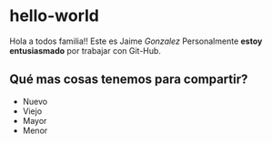 # hello-world

Hola a todos familia!! Este es Jaime *Gonzalez*
Personalmente **estoy entusiasmado** por trabajar con Git-Hub.

## Qué mas cosas tenemos para compartir?
* Nuevo
* Viejo
* Mayor
* Menor
